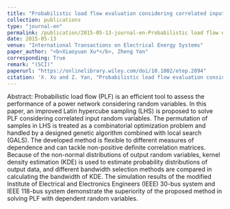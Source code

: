 ```yaml
---
title: "Probabilistic load flow evaluation considering correlated input random variables"
collection: publications
type: "journal-en"
permalink: /publication/2015-05-13-journal-en-Probabilistic load flow evaluation considering correlated input random variables
date: 2015-05-13
venue: "International Transactions on Electrical Energy Systems"
paper_author: "<b>Xiaoyuan Xu*</b>, Zheng Yan"
corresponding: True
remark: "(SCI)"
paperurl: "https://onlinelibrary.wiley.com/doi/10.1002/etep.2094"
citation: 'X. Xu and Z. Yan, "Probabilistic load flow evaluation considering correlated input random variables," <i>International Transactions on Electrical Energy Systems</i>, vol. 26, no. 3, pp. 555-572, 2016.'
---
```


Abstract:
Probabilistic load flow (PLF) is an efficient tool to assess the performance of a power network considering random variables. In this paper, an improved Latin hypercube sampling (LHS) is proposed to solve PLF considering correlated input random variables. The permutation of samples in LHS is treated as a combinatorial optimization problem and handled by a designed genetic algorithm combined with local search (GALS). The developed method is flexible to different measures of dependence and can tackle non-positive definite correlation matrices. Because of the non-normal distributions of output random variables, kernel density estimation (KDE) is used to estimate probability distributions of output data, and different bandwidth selection methods are compared in calculating the bandwidth of KDE. The simulation results of the modified Institute of Electrical and Electronics Engineers (IEEE) 30-bus system and IEEE 118-bus system demonstrate the superiority of the proposed method in solving PLF with dependent random variables.